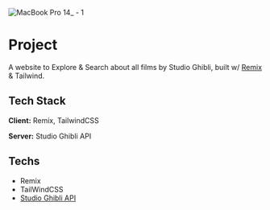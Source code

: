 ![MacBook Pro 14_ - 1](https://user-images.githubusercontent.com/66570560/194719136-06221ca3-1c91-4c8b-b359-4148694597cc.jpg)

# Project

A website to Explore & Search about all films by Studio Ghibli, built w/ [Remix](https://remix.run/) & Tailwind.

## Tech Stack

**Client:** Remix, TailwindCSS

**Server:** Studio Ghibli API

## Techs

- Remix
- TailWindCSS
- [Studio Ghibli API](https://ghibliapi.herokuapp.com/)
